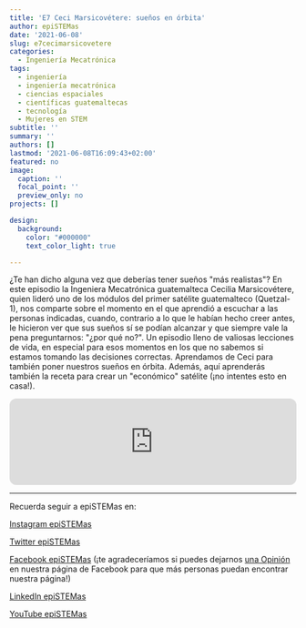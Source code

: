 ```yaml
---
title: 'E7 Ceci Marsicovétere: sueños en órbita'
author: epiSTEMas
date: '2021-06-08'
slug: e7cecimarsicovetere
categories:
  - Ingeniería Mecatrónica
tags:
  - ingeniería
  - ingeniería mecatrónica
  - ciencias espaciales
  - científicas guatemaltecas
  - tecnología
  - Mujeres en STEM
subtitle: ''
summary: ''
authors: []
lastmod: '2021-06-08T16:09:43+02:00'
featured: no
image:
  caption: ''
  focal_point: ''
  preview_only: no
projects: []

design:
  background:
    color: "#000000"
    text_color_light: true

---
```


¿Te han dicho alguna vez que deberías tener sueños "más realistas"? En este episodio la Ingeniera Mecatrónica guatemalteca Cecilia Marsicovétere, quien lideró uno de los módulos del primer satélite guatemalteco (Quetzal-1), nos comparte sobre el momento en el que aprendió a escuchar a las personas indicadas, cuando, contrario a lo que le habían hecho creer antes, le hicieron ver que sus sueños sí se podían alcanzar y que siempre vale la pena preguntarnos: "¿por qué no?". Un episodio lleno de valiosas lecciones de vida, en especial para esos momentos en los que no sabemos si estamos tomando las decisiones correctas. Aprendamos de Ceci para también poner nuestros sueños en órbita. Además, aquí aprenderás también la receta para crear un "económico" satélite (¡no intentes esto en casa!).   

<iframe style="border-radius:12px" src="https://open.spotify.com/embed/episode/6W5Z4hT9QqZOJRl4AThXpX?utm_source=generator&theme=0" width="100%" height="152" frameBorder="0" allowfullscreen="" allow="autoplay; clipboard-write; encrypted-media; fullscreen; picture-in-picture" loading="lazy"></iframe>


- - - - -

Recuerda seguir a epiSTEMas en:

[Instagram epiSTEMas](https://www.instagram.com/epistemas/)  

[Twitter epiSTEMas](https://twitter.com/epiSTEMas_Pod)

[Facebook epiSTEMas](https://www.facebook.com/epiSTEMasPod) (¡te agradeceríamos si puedes dejarnos [una Opinión](https://www.facebook.com/epiSTEMasPod/reviews/) en nuestra página de Facebook para que más personas puedan encontrar nuestra página!)

[LinkedIn epiSTEMas](https://www.linkedin.com/company/epistemas-podcast/)

[YouTube epiSTEMas](https://www.youtube.com/@epistemaspodcast)